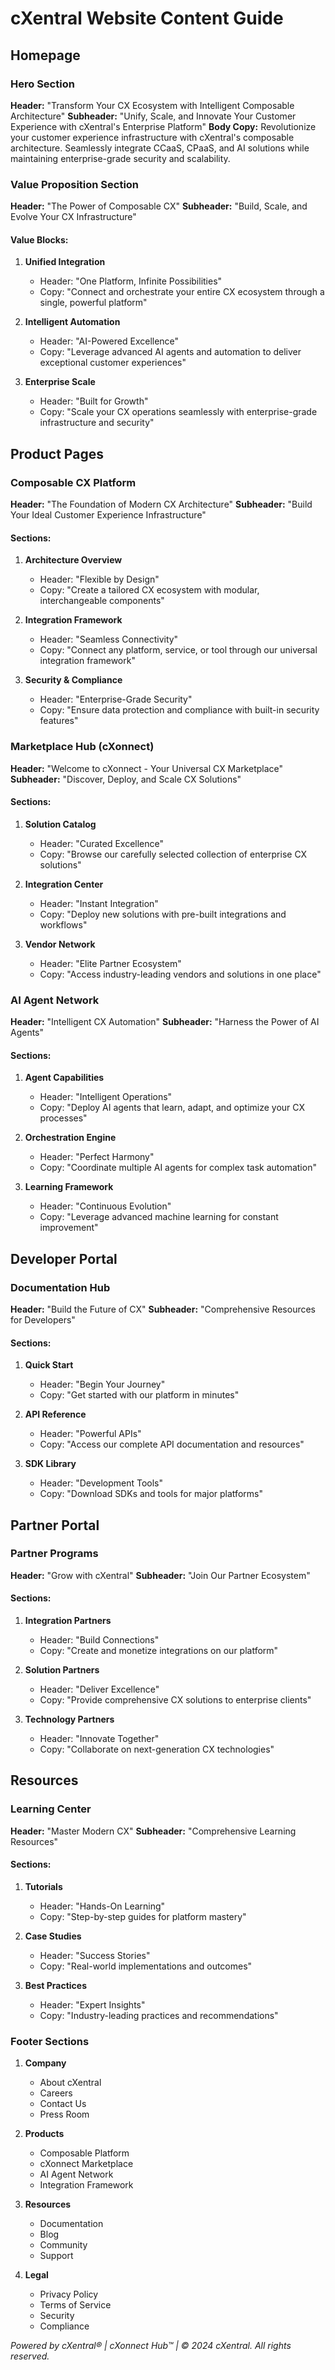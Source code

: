 # cXentral Website Content Guide

## Homepage

### Hero Section
**Header:** "Transform Your CX Ecosystem with Intelligent Composable Architecture"
**Subheader:** "Unify, Scale, and Innovate Your Customer Experience with cXentral's Enterprise Platform"
**Body Copy:**
Revolutionize your customer experience infrastructure with cXentral's composable architecture. Seamlessly integrate CCaaS, CPaaS, and AI solutions while maintaining enterprise-grade security and scalability.

### Value Proposition Section
**Header:** "The Power of Composable CX"
**Subheader:** "Build, Scale, and Evolve Your CX Infrastructure"

#### Value Blocks:
1. **Unified Integration**
   - Header: "One Platform, Infinite Possibilities"
   - Copy: "Connect and orchestrate your entire CX ecosystem through a single, powerful platform"

2. **Intelligent Automation**
   - Header: "AI-Powered Excellence"
   - Copy: "Leverage advanced AI agents and automation to deliver exceptional customer experiences"

3. **Enterprise Scale**
   - Header: "Built for Growth"
   - Copy: "Scale your CX operations seamlessly with enterprise-grade infrastructure and security"

## Product Pages

### Composable CX Platform
**Header:** "The Foundation of Modern CX Architecture"
**Subheader:** "Build Your Ideal Customer Experience Infrastructure"

#### Sections:
1. **Architecture Overview**
   - Header: "Flexible by Design"
   - Copy: "Create a tailored CX ecosystem with modular, interchangeable components"

2. **Integration Framework**
   - Header: "Seamless Connectivity"
   - Copy: "Connect any platform, service, or tool through our universal integration framework"

3. **Security & Compliance**
   - Header: "Enterprise-Grade Security"
   - Copy: "Ensure data protection and compliance with built-in security features"

### Marketplace Hub (cXonnect)
**Header:** "Welcome to cXonnect - Your Universal CX Marketplace"
**Subheader:** "Discover, Deploy, and Scale CX Solutions"

#### Sections:
1. **Solution Catalog**
   - Header: "Curated Excellence"
   - Copy: "Browse our carefully selected collection of enterprise CX solutions"

2. **Integration Center**
   - Header: "Instant Integration"
   - Copy: "Deploy new solutions with pre-built integrations and workflows"

3. **Vendor Network**
   - Header: "Elite Partner Ecosystem"
   - Copy: "Access industry-leading vendors and solutions in one place"

### AI Agent Network
**Header:** "Intelligent CX Automation"
**Subheader:** "Harness the Power of AI Agents"

#### Sections:
1. **Agent Capabilities**
   - Header: "Intelligent Operations"
   - Copy: "Deploy AI agents that learn, adapt, and optimize your CX processes"

2. **Orchestration Engine**
   - Header: "Perfect Harmony"
   - Copy: "Coordinate multiple AI agents for complex task automation"

3. **Learning Framework**
   - Header: "Continuous Evolution"
   - Copy: "Leverage advanced machine learning for constant improvement"

## Developer Portal

### Documentation Hub
**Header:** "Build the Future of CX"
**Subheader:** "Comprehensive Resources for Developers"

#### Sections:
1. **Quick Start**
   - Header: "Begin Your Journey"
   - Copy: "Get started with our platform in minutes"

2. **API Reference**
   - Header: "Powerful APIs"
   - Copy: "Access our complete API documentation and resources"

3. **SDK Library**
   - Header: "Development Tools"
   - Copy: "Download SDKs and tools for major platforms"

## Partner Portal

### Partner Programs
**Header:** "Grow with cXentral"
**Subheader:** "Join Our Partner Ecosystem"

#### Sections:
1. **Integration Partners**
   - Header: "Build Connections"
   - Copy: "Create and monetize integrations on our platform"

2. **Solution Partners**
   - Header: "Deliver Excellence"
   - Copy: "Provide comprehensive CX solutions to enterprise clients"

3. **Technology Partners**
   - Header: "Innovate Together"
   - Copy: "Collaborate on next-generation CX technologies"

## Resources

### Learning Center
**Header:** "Master Modern CX"
**Subheader:** "Comprehensive Learning Resources"

#### Sections:
1. **Tutorials**
   - Header: "Hands-On Learning"
   - Copy: "Step-by-step guides for platform mastery"

2. **Case Studies**
   - Header: "Success Stories"
   - Copy: "Real-world implementations and outcomes"

3. **Best Practices**
   - Header: "Expert Insights"
   - Copy: "Industry-leading practices and recommendations"

### Footer Sections
1. **Company**
   - About cXentral
   - Careers
   - Contact Us
   - Press Room

2. **Products**
   - Composable Platform
   - cXonnect Marketplace
   - AI Agent Network
   - Integration Framework

3. **Resources**
   - Documentation
   - Blog
   - Community
   - Support

4. **Legal**
   - Privacy Policy
   - Terms of Service
   - Security
   - Compliance

_Powered by cXentral® | cXonnect Hub™ | © 2024 cXentral. All rights reserved._